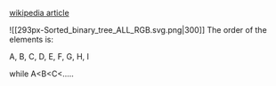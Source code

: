[wikipedia article](https://en.wikipedia.org/wiki/Tree_traversal#In-order,_LNR)

![[293px-Sorted_binary_tree_ALL_RGB.svg.png|300]]
The order of the elements is: 

A, B, C, D, E, F, G, H, I

while A<B<C<.....